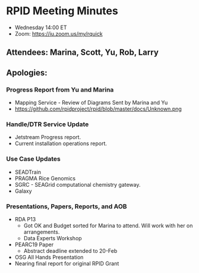 # RPID Meeting Minutes

   * Wednesday 14:00 ET 
   * Zoom: https://iu.zoom.us/my/rquick 
   
## Attendees: Marina, Scott, Yu, Rob, Larry
## Apologies: 
 
### Progress Report from Yu and Marina
   * Mapping Service - Review of Diagrams Sent by Marina and Yu
   * https://github.com/rpidproject/rpid/blob/master/docs/Unknown.png

### Handle/DTR Service Update
   * Jetstream Progress report.
   * Current installation operations report. 

### Use Case Updates
   * SEADTrain 
   * PRAGMA Rice Genomics  
   * SGRC - SEAGrid computational chemistry gateway. 
   * Galaxy 

### Presentations, Papers, Reports, and AOB
   * RDA P13
      * Got OK and Budget sorted for Marina to attend. Will work with her on arrangements. 
      * Data Experts Workshop
   * PEARC19 Paper
      * Abstract deadline extended to 20-Feb
   * OSG All Hands Presentation
   * Nearing final report for original RPID Grant
